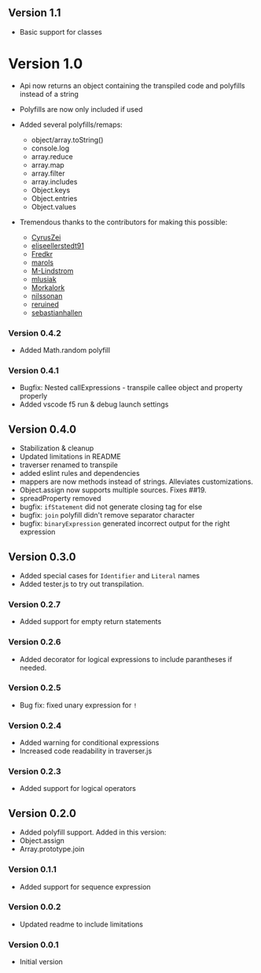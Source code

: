 ## Version 1.1
* Basic support for classes

# Version 1.0
* Api now returns an object containing the transpiled code and polyfills instead of a string
* Polyfills are now only included if used
* Added several polyfills/remaps:
  - object/array.toString()
  - console.log
  - array.reduce
  - array.map
  - array.filter
  - array.includes
  - Object.keys
  - Object.entries
  - Object.values

* Tremendous thanks to the contributors for making this possible:
  - [CyrusZei](https://github.com/CyrusZei)
  - [eliseellerstedt91](https://github.com/eliseellerstedt91)
  - [Fredkr](https://github.com/Fredkr)
  - [marols](https://github.com/marols)
  - [M-Lindstrom](https://github.com/M-Lindstrom)
  - [mlusiak](https://github.com/mlusiak)
  - [Morkalork](https://github.com/Morkalork)
  - [nilssonan](https://github.com/nilssonan)
  - [reruined](https://github.com/reruined)
  - [sebastianhallen](https://github.com/sebastianhallen)

### Version 0.4.2
* Added Math.random polyfill

### Version 0.4.1
* Bugfix: Nested callExpressions - transpile callee object and property properly
* Added vscode f5 run & debug launch settings

## Version 0.4.0
* Stabilization & cleanup
* Updated limitations in README
* traverser renamed to transpile
* added eslint rules and dependencies
* mappers are now methods instead of strings. Alleviates customizations.
* Object.assign now supports multiple sources. Fixes ##19.
* spreadProperty removed
* bugfix: `ifStatement` did not generate closing tag for else
* bugfix: `join` polyfill didn't remove separator character
* bugfix: `binaryExpression` generated incorrect output for the right expression

## Version 0.3.0
* Added special cases for `Identifier` and `Literal` names
* Added tester.js to try out transpilation.

### Version 0.2.7
* Added support for empty return statements

### Version 0.2.6
* Added decorator for logical expressions to include parantheses if needed.

### Version 0.2.5
* Bug fix: fixed unary expression for `!`

### Version 0.2.4
* Added warning for conditional expressions
* Increased code readability in traverser.js

### Version 0.2.3
* Added support for logical operators

## Version 0.2.0
* Added polyfill support. Added in this version:
* Object.assign
* Array.prototype.join

### Version 0.1.1
* Added support for sequence expression

### Version 0.0.2
* Updated readme to include limitations

### Version 0.0.1
* Initial version
